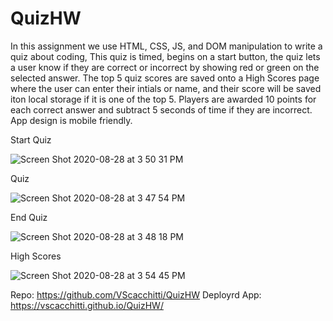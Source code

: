 # QuizHW
In this assignment we use HTML, CSS, JS, and DOM manipulation to write a quiz about coding, This quiz is timed, begins on a start button, the quiz lets a user know if they are correct or incorrect by showing red or green on the selected answer. The top 5 quiz scores are saved onto a High Scores page where  the user can enter their intials or name, and their score will be saved iton local storage if it is one of the top 5. Players are awarded 10 points for each correct answer and subtract 5 seconds of time if they are incorrect. App design is mobile friendly.

Start Quiz

![Screen Shot 2020-08-28 at 3 50 31 PM](https://user-images.githubusercontent.com/67161794/91618098-7d30d400-e957-11ea-936d-32a425f0c4ac.png)


Quiz

![Screen Shot 2020-08-28 at 3 47 54 PM](https://user-images.githubusercontent.com/67161794/91618186-b8330780-e957-11ea-8c36-b2bbf280fa5b.png)



End Quiz

![Screen Shot 2020-08-28 at 3 48 18 PM](https://user-images.githubusercontent.com/67161794/91618384-355e7c80-e958-11ea-8c8f-4d7d8841eeba.png)




High Scores

![Screen Shot 2020-08-28 at 3 54 45 PM](https://user-images.githubusercontent.com/67161794/91618307-06480b00-e958-11ea-9b12-04613789642b.png)




Repo: https://github.com/VScacchitti/QuizHW
Deployrd App: https://vscacchitti.github.io/QuizHW/
